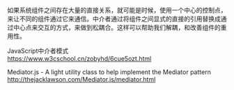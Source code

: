 如果系统组件之间存在大量的直接关系，就可能是时候，使用一个中心的控制点，来让不同的组件通过它来通信。中介者通过将组件之间显式的直接的引用替换成通过中心点来交互的方式，来做到松耦合。这样可以帮助我们解耦，和改善组件的重用性。

JavaScript中介者模式  
https://www.w3cschool.cn/zobyhd/6cue5ozt.html  

Mediator.js - A light utility class to help implement the Mediator pattern
http://thejacklawson.com/Mediator.js/mediator.html